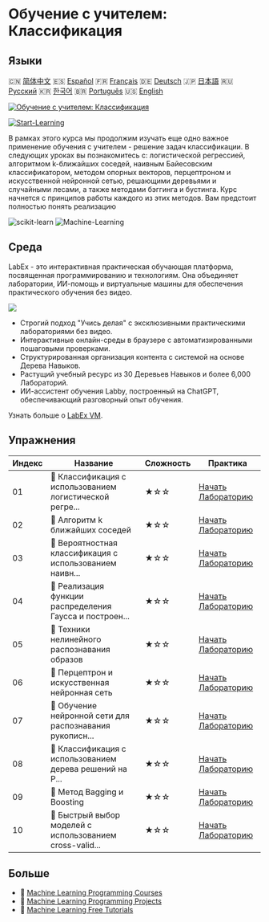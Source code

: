 # Обучение с учителем: Классификация

## Языки

🇨🇳 [简体中文](README_zh.md) 🇪🇸 [Español](README_es.md) 🇫🇷 [Français](README_fr.md) 🇩🇪 [Deutsch](README_de.md) 🇯🇵 [日本語](README_ja.md) 🇷🇺 [Русский](README_ru.md) 🇰🇷 [한국어](README_ko.md) 🇧🇷 [Português](README_pt.md) 🇺🇸 [English](README.md) 

[![Обучение с учителем: Классификация](https://cover-creator.labex.io/supervised-learning-classification.png?lang=ru)](https://labex.io/ru/courses/supervised-learning-classification)

[![Start-Learning](https://img.shields.io/badge/Start-Learning-whitesmoke?style=for-the-badge)](https://labex.io/ru/courses/supervised-learning-classification)

В рамках этого курса мы продолжим изучать еще одно важное применение обучения с учителем - решение задач классификации. В следующих уроках вы познакомитесь с: логистической регрессией, алгоритмом k-ближайших соседей, наивным Байесовским классификатором, методом опорных векторов, перцептроном и искусственной нейронной сетью, решающими деревьями и случайными лесами, а также методами бэггинга и бустинга. Курс начнется с принципов работы каждого из этих методов. Вам предстоит полностью понять реализацию

![scikit-learn](https://img.shields.io/badge/scikit-learn-whitesmoke?style=for-the-badge&logo=scikit-learn)
![Machine-Learning](https://img.shields.io/badge/Machine-Learning-whitesmoke?style=for-the-badge&logo=machine-learning)


## Среда

LabEx - это интерактивная практическая обучающая платформа, посвященная программированию и технологиям. Она объединяет лаборатории, ИИ-помощь и виртуальные машины для обеспечения практического обучения без видео.

![](https://tutorial-screenshot.getvm.io/images/vm-1725247253.png)

- Строгий подход "Учись делая" с эксклюзивными практическими лабораториями без видео.
- Интерактивные онлайн-среды в браузере с автоматизированными пошаговыми проверками.
- Структурированная организация контента с системой на основе Дерева Навыков.
- Растущий учебный ресурс из 30 Деревьев Навыков и более 6,000 Лабораторий.
- ИИ-ассистент обучения Labby, построенный на ChatGPT, обеспечивающий разговорный опыт обучения.

Узнать больше о [LabEx VM](https://support.labex.io/using-labex/virtual-machine).

## Упражнения

|   Индекс | Название                                                 | Сложность   | Практика                                                                                                                                  |
|----------|----------------------------------------------------------|-------------|-------------------------------------------------------------------------------------------------------------------------------------------|
|       01 | 📖 Классификация с использованием логистической регре... | ★☆☆         | <a target='_blank' href='https://labex.io/ru/labs/ml-logistic-regression-classification-with-scikit-learn-20800'>Начать Лабораторию</a>   |
|       02 | 📖 Алгоритм k ближайших соседей                          | ★☆☆         | <a target='_blank' href='https://labex.io/ru/labs/ml-k-nearest-neighbor-algorithm-20796'>Начать Лабораторию</a>                           |
|       03 | 📖 Вероятностная классификация с использованием наивн... | ★☆☆         | <a target='_blank' href='https://labex.io/ru/labs/ml-probabilistic-classification-with-naive-bayes-20801'>Начать Лабораторию</a>          |
|       04 | 📖 Реализация функции распределения Гаусса и построен... | ★☆☆         | <a target='_blank' href='https://labex.io/ru/labs/implementation-of-gaussian-distribution-function-and-draw-20786'>Начать Лабораторию</a> |
|       05 | 📖 Техники нелинейного распознавания образов             | ★☆☆         | <a target='_blank' href='https://labex.io/ru/labs/ml-nonlinear-pattern-recognition-techniques-20812'>Начать Лабораторию</a>               |
|       06 | 📖 Перцептрон и искусственная нейронная сеть             | ★☆☆         | <a target='_blank' href='https://labex.io/ru/labs/ml-perceptron-and-artificial-neural-network-20802'>Начать Лабораторию</a>               |
|       07 | 📖 Обучение нейронной сети для распознавания рукописн... | ★☆☆         | <a target='_blank' href='https://labex.io/ru/labs/ml-train-handwritten-digits-recognition-neural-network-20814'>Начать Лабораторию</a>    |
|       08 | 📖 Классификация с использованием дерева решений на P... | ★☆☆         | <a target='_blank' href='https://labex.io/ru/labs/ml-decision-tree-classification-with-python-20760'>Начать Лабораторию</a>               |
|       09 | 📖 Метод Bagging и Boosting                              | ★☆☆         | <a target='_blank' href='https://labex.io/ru/labs/ml-bagging-and-boosting-method-20749'>Начать Лабораторию</a>                            |
|       10 | 📖 Быстрый выбор моделей с использованием cross-valid... | ★☆☆         | <a target='_blank' href='https://labex.io/ru/labs/ml-quickly-select-models-with-cross-validation-20807'>Начать Лабораторию</a>            |

## Больше

- 🔗 [Machine Learning Programming Courses](https://github.com/labex-labs/awesome-programming-courses)
- 🔗 [Machine Learning Programming Projects](https://github.com/labex-labs/awesome-programming-projects)
- 🔗 [Machine Learning Free Tutorials](https://github.com/labex-labs/ml-free-tutorials)


